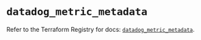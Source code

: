 # `datadog_metric_metadata`

Refer to the Terraform Registry for docs: [`datadog_metric_metadata`](https://registry.terraform.io/providers/datadog/datadog/3.58.0/docs/resources/metric_metadata).
